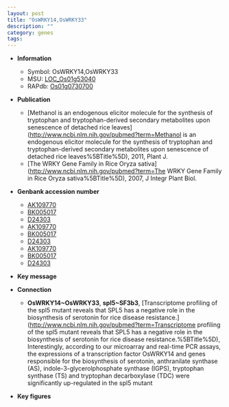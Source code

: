 ```yaml
---
layout: post
title: "OsWRKY14,OsWRKY33"
description: ""
category: genes
tags: 
---
```


* **Information**  
    + Symbol: OsWRKY14,OsWRKY33  
    + MSU: [LOC_Os01g53040](http://rice.plantbiology.msu.edu/cgi-bin/ORF_infopage.cgi?orf=LOC_Os01g53040)  
    + RAPdb: [Os01g0730700](http://rapdb.dna.affrc.go.jp/viewer/gbrowse_details/irgsp1?name=Os01g0730700)  

* **Publication**  
    + [Methanol is an endogenous elicitor molecule for the synthesis of tryptophan and tryptophan-derived secondary metabolites upon senescence of detached rice leaves](http://www.ncbi.nlm.nih.gov/pubmed?term=Methanol is an endogenous elicitor molecule for the synthesis of tryptophan and tryptophan-derived secondary metabolites upon senescence of detached rice leaves%5BTitle%5D), 2011, Plant J.
    + [The WRKY Gene Family in Rice Oryza sativa](http://www.ncbi.nlm.nih.gov/pubmed?term=The WRKY Gene Family in Rice Oryza sativa%5BTitle%5D), 2007, J Integr Plant Biol.

* **Genbank accession number**  
    + [AK109770](http://www.ncbi.nlm.nih.gov/nuccore/AK109770)
    + [BK005017](http://www.ncbi.nlm.nih.gov/nuccore/BK005017)
    + [D24303](http://www.ncbi.nlm.nih.gov/nuccore/D24303)
    + [AK109770](http://www.ncbi.nlm.nih.gov/nuccore/AK109770)
    + [BK005017](http://www.ncbi.nlm.nih.gov/nuccore/BK005017)
    + [D24303](http://www.ncbi.nlm.nih.gov/nuccore/D24303)
    + [AK109770](http://www.ncbi.nlm.nih.gov/nuccore/AK109770)
    + [BK005017](http://www.ncbi.nlm.nih.gov/nuccore/BK005017)
    + [D24303](http://www.ncbi.nlm.nih.gov/nuccore/D24303)

* **Key message**  

* **Connection**  
    + __OsWRKY14~OsWRKY33__, __spl5~SF3b3__, [Transcriptome profiling of the spl5 mutant reveals that SPL5 has a negative role in the biosynthesis of serotonin for rice disease resistance.](http://www.ncbi.nlm.nih.gov/pubmed?term=Transcriptome profiling of the spl5 mutant reveals that SPL5 has a negative role in the biosynthesis of serotonin for rice disease resistance.%5BTitle%5D),  Interestingly, according to our microarray and real-time PCR assays, the expressions of a transcription factor OsWRKY14 and genes responsible for the biosynthesis of serotonin, anthranilate synthase (AS), indole-3-glycerolphosphate synthase (IGPS), tryptophan synthase (TS) and tryptophan decarboxylase (TDC) were significantly up-regulated in the spl5 mutant

* **Key figures**  


